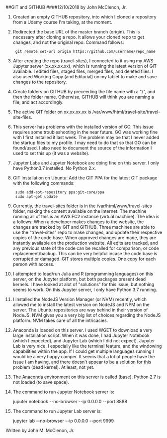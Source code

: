 ##GIT and GITHUB
####12/10/2018 by John McClenon, Jr.

1. Created an empty GITHUB repository, into which I cloned a repository from a Udemy course I'm taking, at the moment.

2. Redirected the base URL of the master branch (origin). This is necessary after cloning a repo. It allows your cloned repo to get changes, and not the original repo. Command follows: 

		git remote set-url origin https://github.com/username/repo_name

3. After creating the repo (travel-sites), I connected to it using my AWS Jupyter server (xx.xx.xx.xx), which is running the latest version of GIT available. I edited files, staged files, merged files, and deleted files. I also used Working Copy (and Editorial) on my tablet to make and save changes to the repository.

4. Create folders on GITHUB by preceeding the file name with a "/", and then the folder name. Otherwise, GITHUB will think you are naming a file, and act accordingly.

5. The active GIT folder on xx.xx.xx.xx is /var/www/html/travel-site/travel-site-files.

6. This server has problems with the installed version of GO. This issue requires some troubleshooting in the near future. GO was working fine with I first installed it last week. The problem may be that I never added the startup files to my profile. I may need to do that so that GO can be found/used. I also need to document the source of the information I used to set this up (it was a website).

7. Jupyter Labs and Jupyter Notebook are doing fine on this server. I only have Python3.7 installed. No Python 2.x.

8. GIT Installation on Ubuntu: Add the GIT PPA for the latest GIT package with the following commands:

		sudo add-apt-repository ppa:git-core/ppa
		sudo apt-get update
		
9. Currently, the travel-sites folder is in the /var/html/www/travel-sites folder, making the content available on the Internet. The machine running all of this is an AWS EC2 instance (virtual machine). The idea is a follows: When a developer makes changes to the website, the changes are tracked by GIT and GITHUB. Three machines are able to use the "travel-sites" repo to make changes, and update their respective copies of the code base. When approved changes are made, they are instantly available on the production website. All edits are tracked, and any previous state of the code can be recalled for comparison, or code replacement/backup. This can be very helpful incase the code base is corrupted or damaged. GIT stores multiple copies. One copy for each person with access.

10. I attempted to load/run Julia and R (programming languages) on this server, on the Jupyter platform, but both packages present dead kernels. I have looked at alot of "solutions" for this issue, but nothing seems to work. On this Jupyter server, I only have Python 3.7 running.

11. I installed the NodeJS Version Manager (or NVM) recently, which allowed me to install the latest version on NodeJS and NPM on the server. The Ubuntu repositories are way behind in their version of NodeJS. NVM gives you a very big list of choices regarding the NodeJS platform. NVM takes care of all the intricacies.

12. Anaconda is loaded on this server. I used WGET to download a very large installation script. When it was done, I had Jupyter Notebook (which I expected), and Jupyter Lab (which I did not expect). Jupyter Lab is very nice. I especially like the terminal feature, and the windowing capabilities within the app. If I could get multiple languages running I would be a very happy camper. It seems that a lot of people have the issue I am having, and there doesn't appear to be a solution for this problem (dead kernel). At least, not yet.

13. The Anaconda environment on this server is called (base). Python 2.7 is not loaded (to save space).

14. The command to run Jupyter Notebook server is:

	juputer notebook --no-browser --ip 0.0.0.0 --port 8888
	
15. The command to run Jupyter Lab server is:

	jupyter lab --no-browser --ip 0.0.0.0 --port 9999
	


Written by John M. McClenon, Jr.
